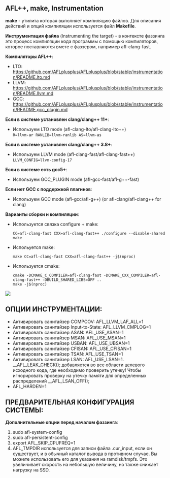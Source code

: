 ## AFL++, make, Instrumentation  

**make** - утилита которая выполняет компиляцию файлов. Для описания действий и опций компиляции используется файл **Makefile**.  

**Инструментация файла** (Instrumenting the target) - в контексте фаззинга это процесс компиляции кода программы с помощью компиляторов, которое поставляются вмете с фаззером, например afl-clang-fast.  

**Компиляторы AFL++**:  
  -  LTO: https://github.com/AFLplusplus/AFLplusplus/blob/stable/instrumentation/README.lto.md
  -  LLVM: https://github.com/AFLplusplus/AFLplusplus/blob/stable/instrumentation/README.llvm.md
  -  GCC: https://github.com/AFLplusplus/AFLplusplus/blob/stable/instrumentation/README.gcc_plugin.md
  
**Если в системе установлен clang/clang++ 11+**:
-  Используем LTO mode (afl-clang-lto/afl-clang-lto++)  
```R=llvm-ar RANLIB=llvm-ranlib AS=llvm-as```  

**Если в системе установлен clang/clang++ 3.8+**:  
-  Используем LLVM mode (afl-clang-fast/afl-clang-fast++)  
```LLVM_CONFIG=llvm-config-17```  

**Если в системе есть gcc5+**:  
-  Используем GCC_PLUGIN mode (afl-gcc-fast/afl-g++-fast)

**Если нет GCC с поддержкой плагинов**:  
-  Используем GCC mode (afl-gcc/afl-g++) (or afl-clang/afl-clang++ for clang)


**Варианты сборки и компиляции**:  
-  Используется связка configure + make:
    ```
    CC=afl-clang-fast CXX=afl-clang-fast++ ./configure --disable-shared
    make
    ```
-  Испольуется make:
    ```
    make CC=afl-clang-fast CXX=afl-clang-fast++ -j$(nproc)
    ```  

-  Используется cmake:
    ```
    cmake -DCMAKE_C_COMPILER=afl-clang-fast -DCMAKE_CXX_COMPILER=afl-clang-fast++ -DBUILD_SHARED_LIBS=OFF ..
    make -j$(nproc)
    ```
![](https://appsec.guide/docs/fuzzing/c-cpp/aflpp/aflpp-decision.drawio.svg)
## ОПЦИИ ИНСТРУМЕНТАЦИИ:    
 - Активировать санитайзер COMPCOV: AFL_LLVM_LAF_ALL=1
 - Активировать санитайзер Input-to-State: AFL_LLVM_CMPLOG=1  
 - Активировать санитайзер ASAN: AFL_USE_ASAN=1
 - Активировать санитайзер MSAN: AFL_USE_MSAN=1
 - Активировать санитайзер USBAN: AFL_USE_UBSAN=1
 - Активировать санитайзер CFISAN: AFL_USE_CFISAN=1
 - Активировать санитайзер TSAN: AFL_USE_TSAN=1
 - Активировать санитайзер LSAN: AFL_USE_LSAN=1. __AFL_LEAK_CHECK(); добавляется во все области целевого исходного кода, где необходимо проверить утечку! Чтобы игнорировать проверку на утечку памяти для определенных распределений __AFL_LSAN_OFF();
 - AFL_HARDEN=1  

## ПРЕДВАРИТЕЛЬНАЯ КОНФИГУРАЦИЯ СИСТЕМЫ:  

**Дополнительные опции перед началом фаззинга**:  
1. sudo afl-system-config  
2. sudo afl-persistent-config
3. export AFL_SKIP_CPUFREQ=1
4. AFL_TMPDIR используется для записи файла .cur_input, если он существует, и в обычный каталог вывода в противном случае. Вы можете использовать его для указания на ramdisk/tmpfs. Это увеличивает скорость на небольшую величину, но также снижает нагрузку на SSD.  


